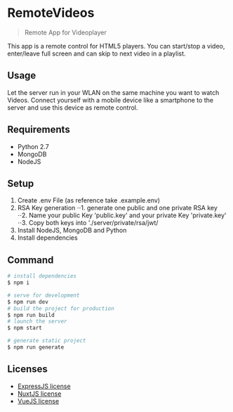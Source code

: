 # RemoteVideos

> Remote App for Videoplayer

This app is a remote control for HTML5 players. You can start/stop a video, enter/leave full screen and can skip to next video in a playlist.

## Usage

Let the server run in your WLAN on the same machine you want to watch Videos. Connect yourself with a mobile device like a smartphone to the server and use this device as remote control.

## Requirements

- Python 2.7
- MongoDB
- NodeJS

## Setup

1. Create .env File (as reference take .example.env)
2. RSA Key generation
   ⋅⋅1. generate one public and one private RSA key
   ⋅⋅2. Name your public Key 'public.key' and your private Key 'private.key'
   ⋅⋅3. Copy both keys into './server/private/rsa/jwt/
3. Install NodeJS, MongoDB and Python
4. Install dependencies

## Command

```bash
# install dependencies
$ npm i

# serve for development
$ npm run dev
# build the project for production
$ npm run build
# launch the server
$ npm start

# generate static project
$ npm run generate
```

## Licenses

- [ExpressJS license](https://github.com/expressjs/express/blob/master/LICENSE)
- [NuxtJS license](https://github.com/nuxt/nuxt.js/blob/master/LICENSE.md)
- [VueJS license](https://github.com/vuejs/vue/blob/master/LICENSE)
